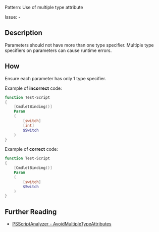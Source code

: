 Pattern: Use of multiple type attribute

Issue: -

## Description

Parameters should not have more than one type specifier. Multiple type specifiers on parameters
can cause runtime errors.

## How

Ensure each parameter has only 1 type specifier.

Example of **incorrect** code:

```powershell
function Test-Script
{
    [CmdletBinding()]
    Param
    (
        [switch]
        [int]
        $Switch
    )
}
```

Example of **correct** code:

```powershell
function Test-Script
{
    [CmdletBinding()]
    Param
    (
        [switch]
        $Switch
    )
}
```

## Further Reading

* [PSScriptAnalyzer - AvoidMultipleTypeAttributes](https://github.com/PowerShell/PSScriptAnalyzer/tree/master/docs/Rules/AvoidMultipleTypeAttributes.md)